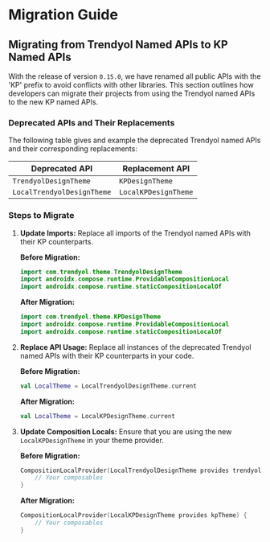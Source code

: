 # Migration Guide

## Migrating from Trendyol Named APIs to KP Named APIs

With the release of version `0.15.0`, we have renamed all public APIs with the 'KP' prefix to avoid conflicts with other libraries. This section outlines how developers can migrate their projects from using the Trendyol named APIs to the new KP named APIs.

### Deprecated APIs and Their Replacements

The following table gives and example the deprecated Trendyol named APIs and their corresponding replacements:

| Deprecated API                   | Replacement API                    |
|----------------------------------|------------------------------------|
| `TrendyolDesignTheme`             | `KPDesignTheme`                    |
| `LocalTrendyolDesignTheme`        | `LocalKPDesignTheme`               |

### Steps to Migrate

1. **Update Imports:**
   Replace all imports of the Trendyol named APIs with their KP counterparts.

   **Before Migration:**
   ```kotlin
   import com.trendyol.theme.TrendyolDesignTheme
   import androidx.compose.runtime.ProvidableCompositionLocal
   import androidx.compose.runtime.staticCompositionLocalOf
   ```

   **After Migration:**
   ```kotlin
   import com.trendyol.theme.KPDesignTheme
   import androidx.compose.runtime.ProvidableCompositionLocal
   import androidx.compose.runtime.staticCompositionLocalOf
   ```

2. **Replace API Usage:**
   Replace all instances of the deprecated Trendyol named APIs with their KP counterparts in your code.

   **Before Migration:**
   ```kotlin
   val LocalTheme = LocalTrendyolDesignTheme.current
   ```

   **After Migration:**
   ```kotlin
   val LocalTheme = LocalKPDesignTheme.current
   ```

3. **Update Composition Locals:**
   Ensure that you are using the new `LocalKPDesignTheme` in your theme provider.

   **Before Migration:**
   ```kotlin
   CompositionLocalProvider(LocalTrendyolDesignTheme provides trendyolTheme) {
       // Your composables
   }
   ```

   **After Migration:**
   ```kotlin
   CompositionLocalProvider(LocalKPDesignTheme provides kpTheme) {
       // Your composables
   }
   ```
